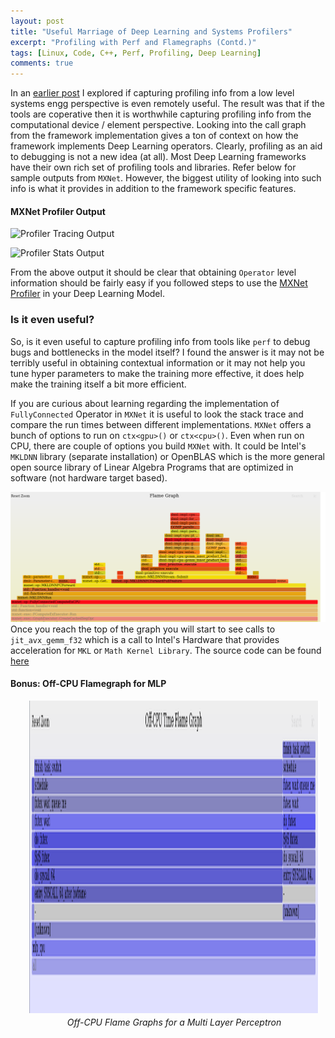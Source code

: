 ```yaml
---
layout: post
title: "Useful Marriage of Deep Learning and Systems Profilers"
excerpt: "Profiling with Perf and Flamegraphs (Contd.)"
tags: [Linux, Code, C++, Perf, Profiling, Deep Learning]
comments: true
---
```

In an [earlier post](http://www.mycpu.org/debugging-deep-learning-flamegraph/) I
explored if capturing profiling info from a low level systems engg perspective
is even remotely useful. The result was that if the tools are coperative then it
is worthwhile capturing profiling info from the computational device / element
perspective. Looking into the call graph from the framework implementation gives
a ton of context on how the framework implements Deep Learning
operators. Clearly, profiling as an aid to debugging is not a new idea (at
all). Most Deep Learning frameworks have their own rich set of profiling tools
and libraries. Refer below for sample outputs from ``MXNet``. However, the
biggest utility of looking into such info is what it provides in addition to the
framework specific features.

#### MXNet Profiler Output

![Profiler Tracing Output](https://raw.githubusercontent.com/dmlc/web-data/master/mxnet/tutorials/python/profiler/profiler_output_chrome.png)

![Profiler Stats Output](https://raw.githubusercontent.com/dmlc/web-data/master/mxnet/tutorials/python/profiler/profile_stats.png)

From the above output it should be clear that obtaining ``Operator`` level
information should be fairly easy if you followed steps to use the [MXNet
Profiler](https://mxnet.incubator.apache.org/api/python/docs/tutorials/performance/backend/profiler.html)
in your Deep Learning Model.

### Is it even useful?
So, is it even useful to capture profiling info from tools like ``perf`` to
debug bugs and bottlenecks in the model itself? I found the answer is it may not
be terribly useful in obtaining contextual information or it may not help you
tune hyper parameters to make the training more effective, it does help make the
training itself a bit more efficient.

If you are curious about learning regarding the implementation of
``FullyConnected`` Operator in ``MXNet`` it is useful to look the stack trace
and compare the run times between different implementations. ``MXNet`` offers a
bunch of options to run on ``ctx<gpu>()`` or ``ctx<cpu>()``. Even when run on
CPU, there are couple of options you build ``MXNet`` with. It could be Intel's
``MKLDNN`` library (separate installation) or OpenBLAS which is the more general
open source library of Linear Algebra Programs that are optimized in software
(not hardware target based).

![Fully Connected on CPU with MKLDNN library](/images/fc_exec_on_cpu.png)
Once you reach the top of the graph you will start to see calls to
``jit_avx_gemm_f32`` which is a call to Intel's Hardware that provides
acceleration for ``MKL`` or ``Math Kernel Library``. The source code can be
found [here](https://github.com/intel/mkl-dnn/blob/master/src/cpu/gemm/f32/jit_avx_gemm_f32.cpp)

#### Bonus: Off-CPU Flamegraph for MLP

<div
style="float:right;padding-left:30px;padding-right:10px;padding-bottom:3px"><a
href="/images/mlp_off_cpu.svg"><img
src="/images/mlp_off_cpu_preview.png" width="600" height="500"
style="padding-bottom:3px"/></a><br><center><i>Off-CPU Flame Graphs for a Multi Layer Perceptron</i></center></div>
